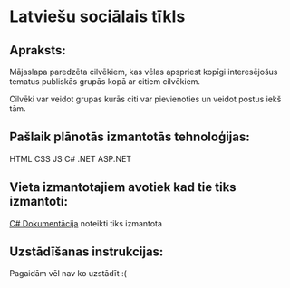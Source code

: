 # Latviešu sociālais tīkls

## Apraksts:
Mājaslapa paredzēta cilvēkiem, kas vēlas apspriest kopīgi interesējošus tematus publiskās grupās kopā ar citiem cilvēkiem.

Cilvēki var veidot grupas kurās citi var pievienoties un veidot postus iekš tām.

## Pašlaik plānotās izmantotās tehnoloģijas:
HTML
CSS
JS
C#
.NET
ASP.NET

## Vieta izmantotajiem avotiek kad tie tiks izmantoti:
[C# Dokumentācija](https://docs.microsoft.com/en-us/dotnet/csharp/) noteikti tiks izmantota
## Uzstādīšanas instrukcijas:
Pagaidām vēl nav ko uzstādīt :(

